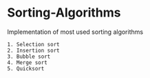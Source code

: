 # Sorting-Algorithms
Implementation of most used sorting algorithms
```
1. Selection sort
2. Insertion sort
3. Bubble sort
4. Merge sort
5. Quicksort
```

